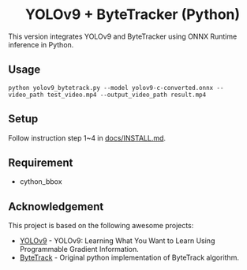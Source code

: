 
<h1 align="center"><span>YOLOv9 + ByteTracker (Python)</span></h1>

This version integrates YOLOv9 and ByteTracker using ONNX Runtime inference in Python.

## Usage

``` shell
python yolov9_bytetrack.py --model yolov9-c-converted.onnx --video_path test_video.mp4 --output_video_path result.mp4
```
 
## Setup

Follow instruction step 1~4 in  [docs/INSTALL.md](https://github.com/spacewalk01/yolov9-bytetrack-tensorrt/blob/main/docs/INSTALL.md). 

## Requirement
   - cython_bbox
     
## Acknowledgement

This project is based on the following awesome projects:
- [YOLOv9](https://github.com/WongKinYiu/yolov9) - YOLOv9: Learning What You Want to Learn Using Programmable Gradient Information.
- [ByteTrack](https://github.com/ifzhang/ByteTrack) - Original python implementation of ByteTrack algorithm. 

